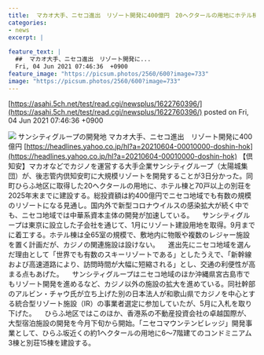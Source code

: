 ```yaml
---
title:  マカオ大手、ニセコ進出　リゾート開発に400億円　20ヘクタールの用地にホテル棟と70戸以上の別荘を建設  
categories:
- news
excerpt: |
  
feature_text: |
  ##  マカオ大手、ニセコ進出　リゾート開発に...
  Fri, 04 Jun 2021 07:46:36  +0900
feature_image: "https://picsum.photos/2560/600?image=733"
image: "https://picsum.photos/2560/600?image=733"
---
```


[https://asahi.5ch.net/test/read.cgi/newsplus/1622760396/](https://asahi.5ch.net/test/read.cgi/newsplus/1622760396/)
posted on Fri, 04 Jun 2021 07:46:36  +0900

<!--more-->

![](https://amd.c.yimg.jp/amd/20210604-00010000-doshin-000-1-view.jpg) サンシティグループの開発地 マカオ大手、ニセコ進出　リゾート開発に400億円 [https://headlines.yahoo.co.jp/hl?a=20210604-00010000-doshin-hok](https://headlines.yahoo.co.jp/hl?a=20210604-00010000-doshin-hok) 【倶知安】マカオなどでカジノを運営する大手企業サンシティグループ（太陽城集団）が、後志管内倶知安町に大規模リゾートを開発することが3日分かった。同町ひらふ地区に取得した20ヘクタールの用地に、ホテル棟と70戸以上の別荘を2025年末までに建設する。総投資額は約400億円でニセコ地域でも有数の規模のリゾートになる見通し。国内外で新型コロナウイルスの感染拡大が続く中でも、ニセコ地域では中華系資本主体の開発が加速している。 　サンシティグループは東京に設立した子会社を通じて、1月にリゾート建設用地を取得。9月までに着工する。ホテル棟は全65室の規模で、敷地内に物販や複数のレジャー施設を置く計画だが、カジノの関連施設は設けない。 　進出先にニセコ地域を選んだ理由として「世界でも有数のスキーリゾートである」としたうえで、「新幹線および高速道路により、訪問時間が大幅に短縮される」とし、交通の利便性が高まる点もあげた。 　サンシティグループはニセコ地域のほか沖縄県宮古島市でもリゾート開発を進めるなど、カジノ以外の施設の拡大を進めている。同社幹部のアルビン・チャウ氏が立ち上げた別の日本法人が和歌山県でカジノを中心とする統合型リゾート施設（IR）の事業者選定に参加していたが、5月に入札を取り下げた。 　ひらふ地区ではこのほか、香港系の不動産投資会社の卓越国際が、大型宿泊施設の開発を今月下旬から開始。「ニセコマウンテンビレッジ」開発事業として、ひらふ坂近くの約1ヘクタールの用地に6〜7階建てのコンドミニアム3棟と別荘15棟を建設する。
